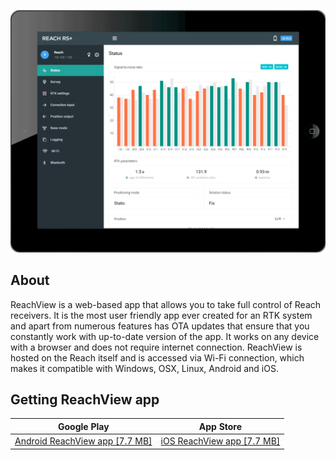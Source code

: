 <p style="text-align:center"><img src="img/reachview/introduction/reachview.gif" style="width: 550px;"/></p>

## About 

ReachView is a web-based app that allows you to take full control of Reach receivers. It is the most user friendly app ever created for an RTK system and apart from numerous features has OTA updates that ensure that you constantly work with up-to-date version of the app. It works on any device with a browser and does not require internet connection. ReachView is hosted on the Reach itself and is accessed via Wi-Fi connection, which makes it compatible with Windows, OSX, Linux, Android and iOS.

## Getting ReachView app

<center>

| Google Play | App Store |
|:-----------:|:---------:|
| [Android ReachView app [7.7 MB]](https://play.google.com/store/apps/details?id=com.reachview) | [iOS ReachView app [7.7 MB]](https://apps.apple.com/us/app/reachview/id1295196887) |

</center>